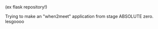 (ex flask repository!)

Trying to make an "when2meet" application from stage ABSOLUTE zero. lesgoooo
